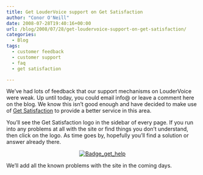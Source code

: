 ```yaml
---
title: Get LouderVoice support on Get Satisfaction
author: "Conor O'Neill"
date: 2008-07-28T19:40:16+00:00
url: /blog/2008/07/28/get-loudervoice-support-on-get-satisfaction/
categories:
  - Blog
tags:
  - customer feedback
  - customer support
  - faq
  - get satisfaction

---
```

We&#8217;ve had lots of feedback that our support mechanisms on LouderVoice were weak. Up until today, you could email info@ or leave a comment here on the blog. We know this isn&#8217;t good enough and have decided to make use of [Get Satisfaction][1] to provide a better service in this area.

You&#8217;ll see the Get Satisfaction logo in the sidebar of every page. If you run into any problems at all with the site or find things you don&#8217;t understand, then click on the logo. As time goes by, hopefully you&#8217;ll find a solution or answer already there.

<p style="text-align: center;">
  <a href="http://getsatisfaction.com/loudervoice"><img class="aligncenter" src="http://www.loudervoice.com/wp-content/uploads/2008/07/28/get-loudervoice-support-on-get-satisfaction/badge_get_help.png" alt="Badge_get_help" /></a>
</p>

We&#8217;ll add all the known problems with the site in the coming days.

 [1]: http://getsatisfaction.com/loudervoice